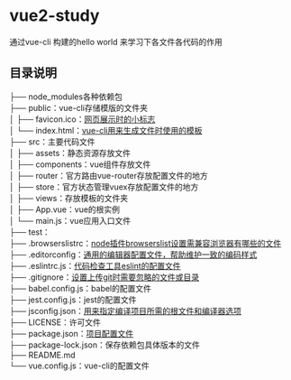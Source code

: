 # vue2-study
通过vue-cli 构建的hello world 来学习下各文件各代码的作用

## 目录说明
├── node_modules各种依赖包  
├── public：vue-cli存储模版的文件夹  
│   ├── favicon.ico：[网页展示时的小标志](https：//baike.baidu.com/item/favicon.ico/8944811?fr=aladdin)  
│   └── index.html：[vue-cli用来生成文件时使用的模板](https：//cli.vuejs.org/zh/guide/html-and-static-assets.html#index-%E6%96%87%E4%BB%B6)  
├── src：主要代码文件  
│   ├── assets：静态资源存放文件  
│   ├── components：vue组件存放文件  
│   ├── router：官方路由vue-router存放配置文件的地方  
│   ├── store：官方状态管理vuex存放配置文件的地方  
│   ├── views：存放模板的文件夹  
│   ├── App.vue：vue的根实例  
│   └── main.js：vue应用入口文件  
├── test：  
├── .browserslistrc：[node插件browserslist设置需兼容浏览器有哪些的文件](https://zhuanlan.zhihu.com/p/618578523)  
├── .editorconfig：[通用的编辑器配置文件，帮助维护一致的编码样式](https://zhuanlan.zhihu.com/p/349063996)  
├── .eslintrc.js：[代码检查工具eslint的配置文件](https://zh-hans.eslint.org/docs/latest/use/getting-started)  
├── .gitignore：[设置上传git时需要忽略的文件或目录](https://blog.csdn.net/nyist_zxp/article/details/119887324)  
├── babel.config.js：babel的配置文件  
├── jest.config.js：jest的配置文件  
├── jsconfig.json：[用来指定编译项目所需的根文件和编译器选项](https://blog.csdn.net/weixin_44067347/article/details/125632655)  
├── LICENSE：许可文件  
├── package.json：[项目配置文件](https://blog.csdn.net/qq_34703156/article/details/121401990)  
├── package-lock.json：保存依赖包具体版本的文件  
├── README.md  
└── vue.config.js：vue-cli的配置文件  